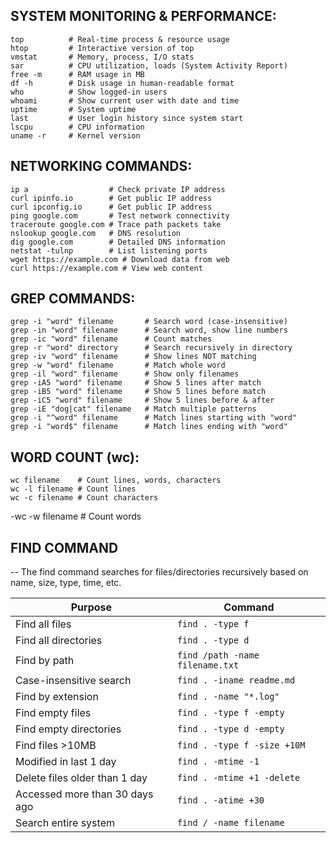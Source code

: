  SYSTEM MONITORING & PERFORMANCE:
 ---------------------------------


    top          # Real-time process & resource usage
    htop         # Interactive version of top
    vmstat       # Memory, process, I/O stats
    sar          # CPU utilization, loads (System Activity Report)
    free -m      # RAM usage in MB
    df -h        # Disk usage in human-readable format
    who          # Show logged-in users
    whoami       # Show current user with date and time
    uptime       # System uptime
    last         # User login history since system start
    lscpu        # CPU information
    uname -r     # Kernel version

NETWORKING COMMANDS:
-------------------

    ip a                  # Check private IP address
    curl ipinfo.io        # Get public IP address
    curl ipconfig.io      # Get public IP address
    ping google.com       # Test network connectivity
    traceroute google.com # Trace path packets take
    nslookup google.com   # DNS resolution
    dig google.com        # Detailed DNS information
    netstat -tulnp        # List listening ports
    wget https://example.com # Download data from web
    curl https://example.com # View web content

GREP COMMANDS:
-------------

    grep -i "word" filename       # Search word (case-insensitive)
    grep -in "word" filename      # Search word, show line numbers
    grep -ic "word" filename      # Count matches
    grep -r "word" directory      # Search recursively in directory
    grep -iv "word" filename      # Show lines NOT matching
    grep -w "word" filename       # Match whole word
    grep -il "word" filename      # Show only filenames
    grep -iA5 "word" filename     # Show 5 lines after match
    grep -iB5 "word" filename     # Show 5 lines before match
    grep -iC5 "word" filename     # Show 5 lines before & after
    grep -iE "dog|cat" filename   # Match multiple patterns
    grep -i "^word" filename      # Match lines starting with "word"
    grep -i "word$" filename      # Match lines ending with "word"


WORD COUNT (wc):
---------------
    wc filename    # Count lines, words, characters
    wc -l filename # Count lines
    wc -c filename # Count characters
   -wc -w filename # Count words


FIND COMMAND
-------------

-- The find command searches for files/directories recursively based on name, size, type, time, etc.

| Purpose                        | Command                         |
| ------------------------------ | ------------------------------- |
| Find all files                 | `find . -type f`                |
| Find all directories           | `find . -type d`                |
| Find by path                   | `find /path -name filename.txt` |
| Case-insensitive search        | `find . -iname readme.md`       |
| Find by extension              | `find . -name "*.log"`          |
| Find empty files               | `find . -type f -empty`         |
| Find empty directories         | `find . -type d -empty`         |
| Find files >10MB               | `find . -type f -size +10M`     |
| Modified in last 1 day         | `find . -mtime -1`              |
| Delete files older than 1 day  | `find . -mtime +1 -delete`      |
| Accessed more than 30 days ago | `find . -atime +30`             |
| Search entire system           | `find / -name filename`         |
